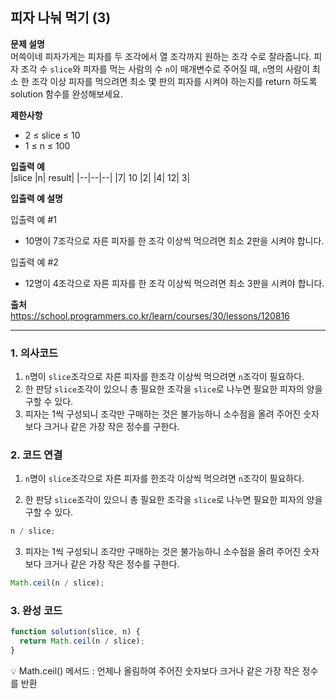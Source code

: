 ## 피자 나눠 먹기 (3)

**문제 설명**  
머쓱이네 피자가게는 피자를 두 조각에서 열 조각까지 원하는 조각 수로 잘라줍니다. 피자 조각 수 `slice`와 피자를 먹는 사람의 수 `n`이 매개변수로 주어질 때, `n`명의 사람이 최소 한 조각 이상 피자를 먹으려면 최소 몇 판의 피자를 시켜야 하는지를 return 하도록 solution 함수를 완성해보세요.

**제한사항**

- 2 ≤ slice ≤ 10
- 1 ≤ n ≤ 100

**입출력 예**  
|slice |n| result|
|--|--|--|
|7| 10 |2|
|4| 12| 3|

**입출력 예 설명**

입출력 예 #1

- 10명이 7조각으로 자른 피자를 한 조각 이상씩 먹으려면 최소 2판을 시켜야 합니다.

입출력 예 #2

- 12명이 4조각으로 자른 피자를 한 조각 이상씩 먹으려면 최소 3판을 시켜야 합니다.

**출처**  
https://school.programmers.co.kr/learn/courses/30/lessons/120816

---

### 1. 의사코드

1. `n`명이 `slice`조각으로 자른 피자를 한조각 이상씩 먹으려면 `n`조각이 필요하다.
2. 한 판당 `slice`조각이 있으니 총 필요한 조각을 `slice`로 나누면 필요한 피자의 양을 구할 수 있다.
3. 피자는 1씩 구성되니 조각만 구매하는 것은 불가능하니 소수점을 올려 주어진 숫자보다 크거나 같은 가장 작은 정수를 구한다.

### 2. 코드 연결

1. `n`명이 `slice`조각으로 자른 피자를 한조각 이상씩 먹으려면 `n`조각이 필요하다.

2. 한 판당 `slice`조각이 있으니 총 필요한 조각을 `slice`로 나누면 필요한 피자의 양을 구할 수 있다.

```javascript
n / slice;
```

3. 피자는 1씩 구성되니 조각만 구매하는 것은 불가능하니 소수점을 올려 주어진 숫자보다 크거나 같은 가장 작은 정수를 구한다.

```javascript
Math.ceil(n / slice);
```

### 3. 완성 코드

```javascript
function solution(slice, n) {
  return Math.ceil(n / slice);
}
```

💡 Math.ceil() 메서드 : 언제나 올림하여 주어진 숫자보다 크거나 같은 가장 작은 정수를 반환
